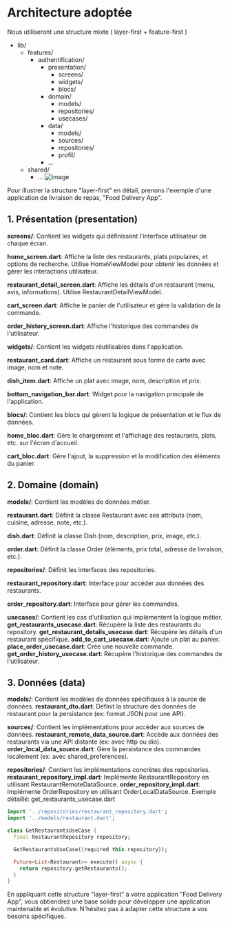 # Architecture adoptée
Nous utiliseront une structure mixte ( layer-first + feature-first )
- lib/
  - features/
    - authentification/
      - presentation/
        - screens/
        - widgets/
        - blocs/
      - domain/
        - models/
        - repositories/
        - usecases/
      - data/
        - models/
        - sources/
        - repositories/
        - profil/
      - ...
  - shared/
    - ...
![image](https://github.com/user-attachments/assets/c87818c5-cae2-4a4f-8247-7cc60167f319)

Pour illustrer la structure "layer-first" en détail, prenons l'exemple d'une application de livraison de repas, "Food Delivery App".

## 1. Présentation (presentation)

**screens/**: Contient les widgets qui définissent l'interface utilisateur de chaque écran.

**home_screen.dart**: Affiche la liste des restaurants, plats populaires, et options de recherche. Utilise HomeViewModel pour obtenir les données et gérer les interactions utilisateur.

**restaurant_detail_screen.dart**: Affiche les détails d'un restaurant (menu, avis, informations). Utilise RestaurantDetailViewModel.

**cart_screen.dart**: Affiche le panier de l'utilisateur et gère la validation de la commande.

**order_history_screen.dart**: Affiche l'historique des commandes de l'utilisateur.

**widgets/**: Contient les widgets réutilisables dans l'application.

**restaurant_card.dart**: Affiche un restaurant sous forme de carte avec image, nom et note.

**dish_item.dart**: Affiche un plat avec image, nom, description et prix.

**bottom_navigation_bar.dart**: Widget pour la navigation principale de l'application.

**blocs/**: Contient les blocs qui gèrent la logique de présentation et le flux de données.

**home_bloc.dart**: Gère le chargement et l'affichage des restaurants, plats, etc. sur l'écran d'accueil.

**cart_bloc.dart**: Gère l'ajout, la suppression et la modification des éléments du panier.


## 2. Domaine (domain)

**models/**: Contient les modèles de données métier.

**restaurant.dart**: Définit la classe Restaurant avec ses attributs (nom, cuisine, adresse, note, etc.).

**dish.dart**: Définit la classe Dish (nom, description, prix, image, etc.).

**order.dart**: Définit la classe Order (éléments, prix total, adresse de livraison, etc.).

**repositories/**: Définit les interfaces des repositories.

**restaurant_repository.dart**: Interface pour accéder aux données des restaurants.

**order_repository.dart**: Interface pour gérer les commandes.

**usecases/**: Contient les cas d'utilisation qui implémentent la logique métier.
**get_restaurants_usecase.dart**: Récupère la liste des restaurants du repository.
**get_restaurant_details_usecase.dart**: Récupère les détails d'un restaurant spécifique.
**add_to_cart_usecase.dart**: Ajoute un plat au panier.
**place_order_usecase.dart**: Crée une nouvelle commande.
**get_order_history_usecase.dart**: Récupère l'historique des commandes de l'utilisateur.

## 3. Données (data)
**models/**: Contient les modèles de données spécifiques à la source de données.
**restaurant_dto.dart**: Définit la structure des données de restaurant pour la persistance (ex: format JSON pour une API).

**sources/**: Contient les implémentations pour accéder aux sources de données.
**restaurant_remote_data_source.dart**: Accède aux données des restaurants via une API distante (ex: avec http ou dio).
**order_local_data_source.dart**: Gère la persistance des commandes localement (ex: avec shared_preferences).

**repositories/**: Contient les implémentations concrètes des repositories.
**restaurant_repository_impl.dart**: Implémente RestaurantRepository en utilisant RestaurantRemoteDataSource.
**order_repository_impl.dart**: Implémente OrderRepository en utilisant OrderLocalDataSource.
Exemple détaillé: get_restaurants_usecase.dart

```dart
import '../repositories/restaurant_repository.dart';
import '../models/restaurant.dart';

class GetRestaurantsUseCase {
  final RestaurantRepository repository;

  GetRestaurantsUseCase({required this.repository});

  Future<List<Restaurant>> execute() async {
    return repository.getRestaurants();
  }
}
```
En appliquant cette structure "layer-first" à votre application "Food Delivery App", vous obtiendrez une base solide pour développer une application maintenable et évolutive. N'hésitez pas à adapter cette structure à vos besoins spécifiques.
